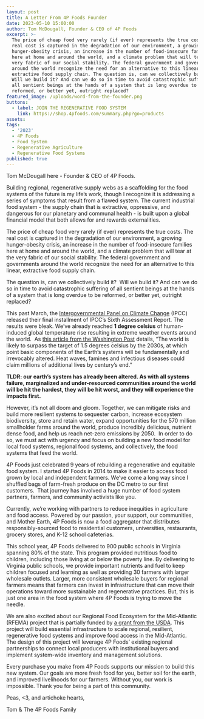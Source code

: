 ```yaml
---
layout: post
title: A Letter From 4P Foods Founder
date: 2023-05-10 15:00:00
author: Tom McDougall, Founder & CEO of 4P Foods
excerpt: >-
  The price of cheap food very rarely (if ever) represents the true costs. The
  real cost is captured in the degradation of our environment, a growing
  hunger-obesity crisis, an increase in the number of food-insecure families
  here at home and around the world, and a climate problem that will tear at the
  very fabric of our social stability. The federal government and governments
  around the world recognize the need for an alternative to this linear,
  extractive food supply chain. The question is, can we collectively build it? 
  Will we build it? And can we do so in time to avoid catastrophic suffering of
  all sentient beings at the hands of a system that is long overdue to be
  reformed, or better yet, outright replaced?
featured_image: /uploads/word-from-the-founder.png
buttons:
  - label: JOIN THE REGENERATIVE FOOD SYSTEM
    link: https://shop.4pfoods.com/summary.php?go=products
assets:
tags:
  - '2023'
  - 4P Foods
  - Food System
  - Regenerative Agriculture
  - Regenerative Food Systems
published: true
---
```

<div class="editable"><p>Tom McDougall here - Founder &amp; CEO of 4P Foods.</p><p>Building regional, regenerative supply webs as a scaffolding for the food systems of the future is my life’s work, though I recognize it is addressing a series of symptoms that result from a flawed system. The current industrial food system - the supply chain that is extractive, oppressive, and dangerous for our planetary and communal health - is built upon a global financial model that both allows for and rewards externalities.</p><p>The price of cheap food very rarely (if ever) represents the true costs. The real cost is captured in the degradation of our environment, a growing hunger-obesity crisis, an increase in the number of food-insecure families here at home and around the world, and a climate problem that will tear at the very fabric of our social stability. The federal government and governments around the world recognize the need for an alternative to this linear, extractive food supply chain.</p><p>The question is, can we collectively build it?&nbsp; Will we build it? And can we do so in time to avoid catastrophic suffering of all sentient beings at the hands of a system that is long overdue to be reformed, or better yet, outright replaced?&nbsp;&nbsp;</p><p>This past March, the <a href="https://www.ipcc.ch/ar6-syr/">Intergovernmental Panel on Climate Change</a> (IPCC) released their final installment of IPCC’s Sixth Assessment Report. The results were bleak. We’ve already reached <strong>1 degree celsius</strong> of human-induced global temperature rise resulting in extreme weather events around the world.&nbsp; As <a href="https://www.washingtonpost.com/climate-environment/2023/03/20/climate-change-ipcc-report-15/">this article from the Washington Post</a> details, “The world is likely to surpass the target of 1.5 degrees celsius by the 2030s, at which point basic components of the Earth’s systems will be fundamentally and irrevocably altered. Heat waves, famines and infectious diseases could claim millions of additional lives by century’s end.”</p><p><strong>TLDR: our earth’s system has already been altered. As with all systems failure, marginalized and under-resourced communities around the world will be hit the hardest, they will be hit worst, and they will experience the impacts first.</strong></p><p>However, it’s not all doom and gloom. Together, we can mitigate risks and build more resilient systems to sequester carbon, increase ecosystem biodiversity, store and retain water, expand opportunities for the 570 million smallholder farms around the world, produce incredibly delicious, nutrient dense food, and help us reach net-zero emissions by 2050.&nbsp; In order to do so, we must act with urgency and focus on building a new food model for local food systems, regional food systems, and collectively, the food systems that feed the world.</p><p>4P Foods just celebrated 9 years of rebuilding a regenerative and equitable food system. I started 4P Foods in 2014 to make it easier to access food grown by local and independent farmers. We’ve come a long way since I shuffled bags of farm-fresh produce on the DC metro to our first customers.&nbsp; That journey has involved a huge number of food system partners, farmers, and community activists like you.</p><p>Currently, we’re working with partners to reduce inequities in agriculture and food access. Powered by our passion, your support, our communities, and Mother Earth, 4P Foods is now a food aggregator that distributes responsibly-sourced food to residential customers, universities, restaurants, grocery stores, and K-12 school cafeterias.</p><p>This school year, 4P Foods delivered to 900 public schools in Virginia spanning 80% of the state. This program provided nutritious food to children, including those living at or below the poverty line. By delivering to Virginia public schools, we provide important nutrients and fuel to keep children focused and learning as well as providing 30 farmers with larger wholesale outlets. Larger, more consistent wholesale buyers for regional farmers means that farmers can invest in infrastructure that can move their operations toward more sustainable and regenerative practices. But, this is just one area in the food system where 4P Foods is trying to move the needle.</p><p>We are also excited about our Regional Food Ecosystem for the Mid-Atlantic (RFEMA) project that is partially funded by <a href="https://4pfoods.com/posts/4p-foods-awarded-1-6-million-usda-grant-to-improve-the-mid-atlantic-regional-food-ecosystem/">a grant from the USDA</a>. This project will build essential infrastructure to scale regional, resilient, regenerative food systems and improve food access in the Mid-Atlantic. The design of this project will leverage 4P Foods’ existing regional partnerships to connect local producers with institutional buyers and implement system-wide inventory and management solutions.</p><p>Every purchase you make from 4P Foods supports our mission to build this new system. Our goals are more fresh food for you, better soil for the earth, and improved livelihoods for our farmers. Without you, our work is impossible. Thank you for being a part of this community.</p><p>Peas, &lt;3, and artichoke hearts,</p><p>Tom &amp; The 4P Foods Family</p></div>